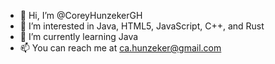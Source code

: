 - 👋 Hi, I’m @CoreyHunzekerGH
- 👀 I’m interested in Java, HTML5, JavaScript, C++, and Rust
- 🌱 I’m currently learning Java
- 📫 You can reach me at ca.hunzeker@gmail.com

<!---
CoreyHunzekerGH/CoreyHunzekerGH is a ✨ special ✨ repository because its `README.md` (this file) appears on your GitHub profile.
You can click the Preview link to take a look at your changes.
--->
